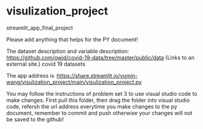 # visulization_project
streamlit_app_final_project

Please add anything that helps for the PY document!

The dataset description and variable description: https://github.com/owid/covid-19-data/tree/master/public/data (Links to an external site.)  covid 19 datasets

The app address is :https://share.streamlit.io/yumin-wang/visulization_project/main/visulization_project.py

You may follow the instructions of problem set 3 to use visual studio code to make changes. First pull this folder, then drag the folder into visual studio code, refersh the url address everytime you make changes to the py document, remember to commit and push otherwise your changes will not be saved to the github!
